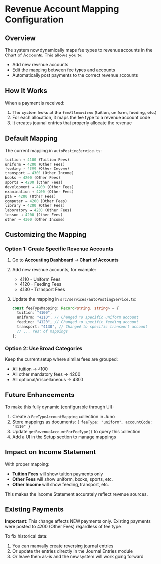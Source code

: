 # Revenue Account Mapping Configuration

## Overview

The system now dynamically maps fee types to revenue accounts in the Chart of Accounts. This allows you to:
- Add new revenue accounts
- Edit the mapping between fee types and accounts
- Automatically post payments to the correct revenue accounts

## How It Works

When a payment is received:
1. The system looks at the `feeAllocations` (tuition, uniform, feeding, etc.)
2. For each allocation, it maps the fee type to a revenue account code
3. It creates journal entries that properly allocate the revenue

## Default Mapping

The current mapping in `autoPostingService.ts`:

```typescript
tuition → 4100 (Tuition Fees)
uniform → 4200 (Other Fees)
feeding → 4300 (Other Income)
transport → 4300 (Other Income)
books → 4200 (Other Fees)
sports → 4200 (Other Fees)
development → 4200 (Other Fees)
examination → 4200 (Other Fees)
pta → 4200 (Other Fees)
computer → 4200 (Other Fees)
library → 4200 (Other Fees)
laboratory → 4200 (Other Fees)
lesson → 4200 (Other Fees)
other → 4300 (Other Income)
```

## Customizing the Mapping

### Option 1: Create Specific Revenue Accounts

1. Go to **Accounting Dashboard** → **Chart of Accounts**
2. Add new revenue accounts, for example:
   - 4110 - Uniform Fees
   - 4120 - Feeding Fees
   - 4130 - Transport Fees

3. Update the mapping in `src/services/autoPostingService.ts`:
   ```typescript
   const feeTypeMapping: Record<string, string> = {
     tuition: "4100",
     uniform: "4110", // Changed to specific uniform account
     feeding: "4120", // Changed to specific feeding account
     transport: "4130", // Changed to specific transport account
     // ... rest of mappings
   };
   ```

### Option 2: Use Broad Categories

Keep the current setup where similar fees are grouped:
- All tuition → 4100
- All other mandatory fees → 4200
- All optional/miscellaneous → 4300

## Future Enhancements

To make this fully dynamic (configurable through UI):

1. Create a `FeeTypeAccountMapping` collection in Juno
2. Store mappings as documents: `{ feeType: "uniform", accountCode: "4110" }`
3. Update `getRevenueAccountForFeeType()` to query this collection
4. Add a UI in the Setup section to manage mappings

## Impact on Income Statement

With proper mapping:
- **Tuition Fees** will show tuition payments only
- **Other Fees** will show uniform, books, sports, etc.
- **Other Income** will show feeding, transport, etc.

This makes the Income Statement accurately reflect revenue sources.

## Existing Payments

**Important**: This change affects NEW payments only. Existing payments were posted to 4200 (Other Fees) regardless of fee type.

To fix historical data:
1. You can manually create reversing journal entries
2. Or update the entries directly in the Journal Entries module
3. Or leave them as-is and the new system will work going forward
